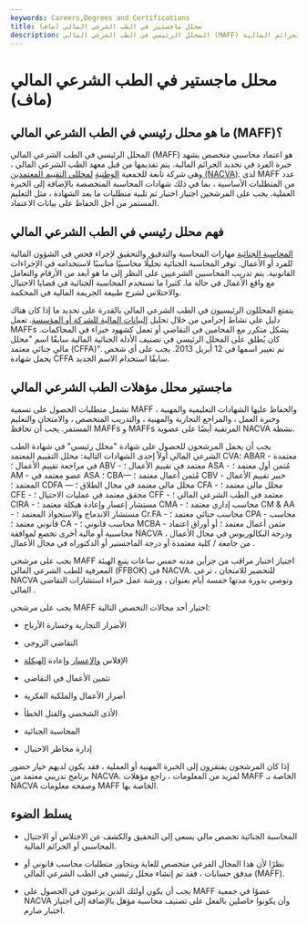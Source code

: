 ```yaml
---
keywords: Careers,Degrees and Certifications
title: محلل ماجستير في الطب الشرعي المالي (ماف)
description: المحلل الرئيسي في الطب الشرعي المالي (MAFF) هو شهادة اعتماد محاسبة متخصصة في تحديد الجرائم المالية.
---
```


# محلل ماجستير في الطب الشرعي المالي (ماف)
## ما هو محلل رئيسي في الطب الشرعي المالي (MAFF)؟

المحلل الرئيسي في الطب الشرعي المالي (MAFF) هو اعتماد محاسبي متخصص يشهد خبرة الفرد في تحديد الجرائم المالية. يتم تقديمها من قبل معهد الطب الشرعي المالي ، وهي شركة تابعة للجمعية [الوطنية](/national-association-of-certified-valuation-analysts) [لمحللي التقييم المعتمدين (NACVA)](/national-association-of-certified-valuation-analysts). لدى MAFF عدد من المتطلبات الأساسية ، بما في ذلك شهادات المحاسبة المتخصصة بالإضافة إلى الخبرة العملية. يجب على المرشحين اجتياز اختبار ثم تلبية متطلبات ما بعد الشهادة ، مثل التعليم المستمر من أجل الحفاظ على بيانات الاعتماد.

## فهم محلل رئيسي في الطب الشرعي المالي

[المحاسبة الجنائية](/forensicaccounting) مهارات المحاسبة والتدقيق والتحقيق لإجراء فحص في الشؤون المالية للفرد أو الأعمال. توفر المحاسبة الجنائية تحليلًا محاسبيًا مناسبًا لاستخدامه في الإجراءات القانونية. يتم تدريب المحاسبين الشرعيين على النظر إلى ما هو أبعد من الأرقام والتعامل مع واقع الأعمال في حالة ما. كثيرا ما تستخدم المحاسبة الجنائية في قضايا الاحتيال والاختلاس لشرح طبيعة الجريمة المالية في المحكمة.

يتمتع المحللون الرئيسيون في الطب الشرعي المالي بالقدرة على تحديد ما إذا كان هناك دليل على نشاط إجرامي من خلال تحليل [البيانات المالية للشركة أو المؤسسة](/financial-statements). تعمل MAFFs بشكل متكرر مع المحامين في التقاضي أو تعمل كشهود خبراء في المحاكمات. كان يُطلق على المحلل الرئيسي في تصنيف الأدلة الجنائية المالية سابقًا اسم "محلل مالي جنائي معتمد (CFFA)". تم تغيير اسمها في 12 أبريل 2013. يجب على أي شخص يحمل شهادة CFFA سابقًا استخدام الاسم الجديد.

## ماجستير محلل مؤهلات الطب الشرعي المالي

تشمل متطلبات الحصول على تسمية MAFF والحفاظ عليها الشهادات التعليمية والمهنية ، وخبرة العمل ، والمراجع التجارية والمهنية ، والتدريب المتخصص ، والامتحان والتعليم المستمر. يجب أن تحافظ MAFFs و MAFFs المرتقبة أيضًا على عضوية NACVA نشطة.

يجب أن يحمل المرشحون للحصول على شهادة "محلل رئيسي" في شهادة الطب الشرعي المالي أولاً إحدى الشهادات التالية: محلل التقييم المعتمد CVA؛ ABAR - معتمدة في مراجعة تقييم الأعمال ؛ ABV - معتمد في تقييم الأعمال ؛ ASA - مُثمن أول معتمد ؛ AM - عضو معتمد في ASA ؛ CBA— مُثمن أعمال معتمد ؛ CBV - خبير تقييم الأعمال المعتمد ؛ CDFA — محلل مالي معتمد في مجال الطلاق ؛ CFA - محلل مالي معتمد ؛ CFE - محقق معتمد في عمليات الاحتيال ؛ CFF - معتمد في الطب الشرعي المالي ؛ CIRA - مستشار إعسار وإعادة هيكلة معتمد ؛ CMA - محاسب إداري معتمد ؛ CM & AA - مستشار الاندماج والاستحواذ المعتمد ؛ Cr.FA - محاسب جنائي معتمد ؛ CPA - محاسب قانوني معتمد ؛ CA - محاسب قانوني ؛ MCBA - مثمن أعمال معتمد ؛ أو أوراق اعتماد محاسبية أو مالية أخرى تخضع لموافقة NACVA ، ودرجة البكالوريوس في مجال الأعمال من جامعة / كلية معتمدة أو درجة الماجستير أو الدكتوراه في مجال الأعمال .

يجب على مرشحي MAFF اجتياز اختبار مراقب من جزأين مدته خمس ساعات يتبع الهيئة المعرفية للطب الشرعي المالي (FFBOK) في NACVA. للتحضير للامتحان ، ترعى NACVA وتوصي بدورة مدتها خمسة أيام بعنوان ، ورشة عمل خبراء استشارات التقاضي المالي .

يجب على مرشحي MAFF اختيار أحد مجالات التخصص التالية:

- الأضرار التجارية وخسارة الأرباح

- التقاضي الزوجي

- الإفلاس [والإعسار](/insolvency) وإعادة [الهيكلة](/restructuring)

- تثمين الأعمال في التقاضي

- أضرار الأعمال والملكية الفكرية

- الأذى الشخصي والقتل الخطأ

- المحاسبة الجنائية

- إدارة مخاطر الاحتيال

إذا كان المرشحون يفتقرون إلى الخبرة المهنية أو العملية ، فقد يكون لديهم خيار حضور برنامج تدريبي معتمد من NACVA. لمزيد من المعلومات ، راجع مؤهلات MAFF الخاصة بـ NACVA وصفحة معلومات MAFF الخاصة بها.

## يسلط الضوء

- المحاسبة الجنائية تخصص مالي يسعى إلى التحقيق والكشف عن الاختلاس أو الاحتيال المحاسبي أو الجرائم المالية.

- نظرًا لأن هذا المجال الفرعي متخصص للغاية ويتجاوز متطلبات محاسب قانوني أو مدقق حسابات ، فقد تم إنشاء محلل رئيسي في الطب الشرعي المالي (MAFF).

- يجب أن يكون أولئك الذين يرغبون في الحصول على MAFF عضوًا في جمعية NACVA وأن يكونوا حاصلين بالفعل على تصنيف محاسبة مؤهل بالإضافة إلى اجتياز اختبار صارم.

